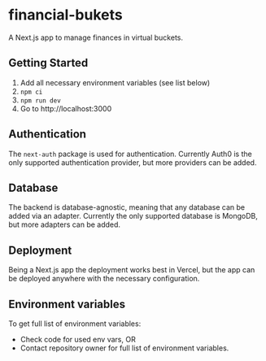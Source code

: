 # financial-bukets

A Next.js app to manage finances in virtual buckets.

## Getting Started

1. Add all necessary environment variables (see list below)
2. `npm ci`
3. `npm run dev`
4. Go to http://localhost:3000

## Authentication
The `next-auth` package is used for authentication.
Currently Auth0 is the only supported authentication provider, but more providers can be added.

## Database
The backend is database-agnostic, meaning that any database can be added via an adapter.
Currently the only supported database is MongoDB, but more adapters can be added.

## Deployment
Being a Next.js app the deployment works best in Vercel, but the app can be deployed anywhere with the necessary configuration.

## Environment variables
To get full list of environment variables:
  - Check code for used env vars, OR
  - Contact repository owner for full list of environment variables.
